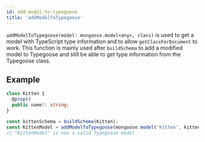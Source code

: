 ```yaml
---
id: add-model-to-typegoose
title: 'addModelToTypegoose'
---
```


`addModelToTypegoose(model: mongoose.model<any>, class)` is used to get a model with TypeScript type information and to allow `getClassForDocument` to work.
This function is mainly used after `buildSchema` to add a modified model to Typegoose and still be able to get type information from the Typegoose class.

## Example

```ts
class Kitten {
  @prop()
  public name?: string;
}

const kittenSchema = buildSchema(Kitten);
const KittenModel = addModelToTypegoose(mongoose.model('Kitten', kittenSchema), Kitten);
// "KittenModel" is now a valid Typegoose model
```
